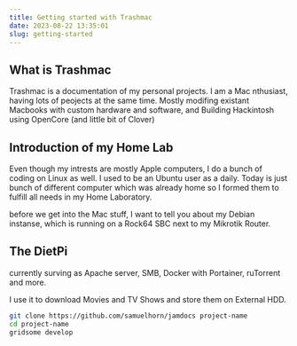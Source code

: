 ```yaml
---
title: Getting started with Trashmac
date: 2023-08-22 13:35:01
slug: getting-started
---
```


## What is Trashmac

Trashmac is a documentation of my personal projects. I am a Mac nthusiast, having lots of peojects at the same time. Mostly modifing existant Macbooks with custom hardware and software, and Building Hackintosh using OpenCore (and little bit of Clover)

## Introduction of my Home Lab

Even though my intrests are mostly Apple computers, I do a bunch of coding on Linux as well. I used to be an Ubuntu user as a daily. Today is just bunch of different computer which was already home so I formed them to fulfill all needs in my Home Laboratory.

before we get into the Mac stuff, I want to tell you about my Debian instanse, which is running on a Rock64 SBC next to my Mikrotik Router.

## The DietPi

currently surving as Apache server, SMB, Docker with Portainer, ruTorrent and more.

I use it to download Movies and TV Shows and store them on External HDD.

```bash
git clone https://github.com/samuelhorn/jamdocs project-name
cd project-name
gridsome develop
```
